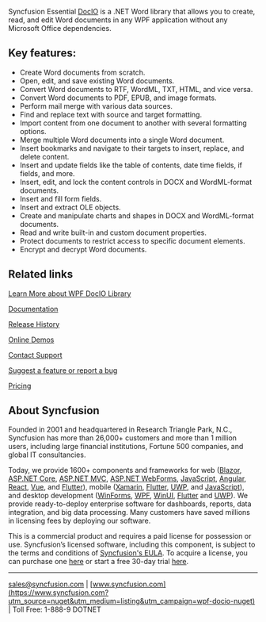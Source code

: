 Syncfusion Essential [DocIO](https://www.syncfusion.com/word-framework/net?utm_source=nuget&utm_medium=listing&utm_campaign=wpf-docio-nuget) is a .NET Word library that allows you to create, read, and edit Word documents in any WPF application without any Microsoft Office dependencies.

## Key features:
* Create Word documents from scratch.
* Open, edit, and save existing Word documents.
* Convert Word documents to RTF, WordML, TXT, HTML, and vice versa.
* Convert Word documents to PDF, EPUB, and image formats.
* Perform mail merge with various data sources.
* Find and replace text with source and target formatting.
* Import content from one document to another with several formatting options.
* Merge multiple Word documents into a single Word document.
* Insert bookmarks and navigate to their targets to insert, replace, and delete content.
* Insert and update fields like the table of contents, date time fields, if fields, and more.
* Insert, edit, and lock the content controls in DOCX and WordML-format documents.
* Insert and fill form fields.
* Insert and extract OLE objects.
* Create and manipulate charts and shapes in DOCX and WordML-format documents.
* Read and write built-in and custom document properties.
* Protect documents to restrict access to specific document elements.
* Encrypt and decrypt Word documents.

## Related links
[Learn More about WPF DocIO Library](https://www.syncfusion.com/word-framework/net?utm_source=nuget&utm_medium=listing&utm_campaign=wpf-docio-nuget)

[Documentation](https://help.syncfusion.com/file-formats/docio/getting-started?utm_source=nuget&utm_medium=listing&utm_campaign=wpf-docio-nuget)

[Release History](https://help.syncfusion.com/wpf/release-notes/v19.4.0.55?utm_source=nuget&utm_medium=listing&utm_campaign=wpf-docio-nuget)

[Online Demos](https://github.com/syncfusion/wpf-demos?utm_source=nuget&utm_medium=listing&utm_campaign=wpf-docio-nuget)

[Contact Support](https://www.syncfusion.com/support/directtrac/incidents/newincident/?utm_source=nuget&utm_medium=listing&utm_campaign=wpf-docio-nuget)

[Suggest a feature or report a bug](https://www.syncfusion.com/feedback/wpf?utm_source=nuget&utm_medium=listing&utm_campaign=wpf-docio-nuget)

[Pricing](https://www.syncfusion.com/sales/products/wpf?utm_source=nuget&utm_medium=listing&utm_campaign=wpf-docio-nuget)

## About Syncfusion
Founded in 2001 and headquartered in Research Triangle Park, N.C., Syncfusion has more than 26,000+ customers and more than 1 million users, including large financial institutions, Fortune 500 companies, and global IT consultancies.

Today, we provide 1600+ components and frameworks for web ([Blazor](https://www.syncfusion.com/blazor-components?utm_source=nuget&utm_medium=listing&utm_campaign=wpf-docio-nuget), [ASP.NET Core](https://www.syncfusion.com/aspnet-core-ui-controls?utm_source=nuget&utm_medium=listing&utm_campaign=wpf-docio-nuget), [ASP.NET MVC](https://www.syncfusion.com/aspnet-mvc-ui-controls?utm_source=nuget&utm_medium=listing&utm_campaign=wpf-docio-nuget), [ASP.NET WebForms](https://www.syncfusion.com/jquery/aspnet-webforms-ui-controls?utm_source=nuget&utm_medium=listing&utm_campaign=wpf-docio-nuget), [JavaScript](https://www.syncfusion.com/javascript-ui-controls?utm_source=nuget&utm_medium=listing&utm_campaign=wpf-docio-nuget), [Angular](https://www.syncfusion.com/angular-ui-components?utm_source=nuget&utm_medium=listing&utm_campaign=wpf-docio-nuget), [React](https://www.syncfusion.com/react-ui-components?utm_source=nuget&utm_medium=listing&utm_campaign=wpf-docio-nuget), [Vue](https://www.syncfusion.com/vue-ui-components?utm_source=nuget&utm_medium=listing&utm_campaign=wpf-docio-nuget), and [Flutter](https://www.syncfusion.com/flutter-widgets?utm_source=nuget&utm_medium=listing&utm_campaign=wpf-docio-nuget)), mobile ([Xamarin](https://www.syncfusion.com/xamarin-ui-controls?utm_source=nuget&utm_medium=listing&utm_campaign=wpf-docio-nuget), [Flutter](https://www.syncfusion.com/flutter-widgets?utm_source=nuget&utm_medium=listing&utm_campaign=wpf-docio-nuget), [UWP](https://www.syncfusion.com/uwp-ui-controls?utm_source=nuget&utm_medium=listing&utm_campaign=wpf-docio-nuget), and [JavaScript](https://www.syncfusion.com/javascript-ui-controls?utm_source=nuget&utm_medium=listing&utm_campaign=wpf-docio-nuget)), and desktop development ([WinForms](https://www.syncfusion.com/winforms-ui-controls?utm_source=nuget&utm_medium=listing&utm_campaign=wpf-docio-nuget), [WPF](https://www.syncfusion.com/wpf-ui-controls?utm_source=nuget&utm_medium=listing&utm_campaign=wpf-docio-nuget), [WinUI](https://www.syncfusion.com/winui-controls?utm_source=nuget&utm_medium=listing&utm_campaign=wpf-docio-nuget), [Flutter](https://www.syncfusion.com/flutter-widgets?utm_source=nuget&utm_medium=listing&utm_campaign=wpf-docio-nuget) and [UWP](https://www.syncfusion.com/uwp-ui-controls?utm_source=nuget&utm_medium=listing&utm_campaign=wpf-docio-nuget)). We provide ready-to-deploy enterprise software for dashboards, reports, data integration, and big data processing. Many customers have saved millions in licensing fees by deploying our software.


This is a commercial product and requires a paid license for possession or use. Syncfusion’s licensed software, including this component, is subject to the terms and conditions of [Syncfusion's EULA](https://www.syncfusion.com/eula/es/?utm_source=nuget&utm_medium=listing&utm_campaign=wpf-docio-nuget). To acquire a license, you can purchase one [here]( https://www.syncfusion.com/sales/products?utm_source=nuget&utm_medium=listing&utm_campaign=wpf-docio-nuget) or start a free 30-day trial [here](https://www.syncfusion.com/account/manage-trials/start-trials?utm_source=nuget&utm_medium=listing&utm_campaign=wpf-docio-nuget).

___

[sales@syncfusion.com](mailto:sales@syncfusion.com?Subject=Syncfusion%20DocIO%20WPF-%20NuGet) | [www.syncfusion.com](https://www.syncfusion.com?utm_source=nuget&utm_medium=listing&utm_campaign=wpf-docio-nuget) | Toll Free: 1-888-9 DOTNET


